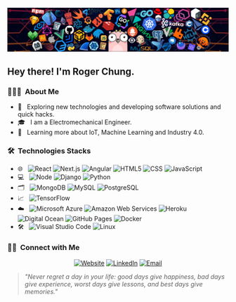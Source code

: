 ![](https://github.com/rch-goldsnaker/rch-goldsnaker/blob/main/header_1.png)

<h2> Hey there! I'm Roger Chung.</h2>

<h3> 👨🏻‍💻 &nbsp;About Me </h3>

- 🤔 &nbsp; Exploring new technologies and developing software solutions and quick hacks.
- 🎓 &nbsp; I am a Electromechanical Engineer.
- 🌱 &nbsp; Learning more about IoT, Machine Learning and Industry 4.0.

<h3> 🛠 &nbsp;Technologies Stacks</h3>

- 🌐 &nbsp;
  ![React](https://img.shields.io/badge/-React-333333?style=flat&logo=react)
  ![Next.js](https://img.shields.io/badge/-NextJs-333333?style=flat&logo=Next.js)
  ![Angular](https://img.shields.io/badge/-Angular-FF0000?style=flat&logo=angular)
  ![HTML5](https://img.shields.io/badge/-HTML5-333333?style=flat&logo=HTML5)
  ![CSS](https://img.shields.io/badge/-CSS-333333?style=flat&logo=CSS3&logoColor=1572B6)
  ![JavaScript](https://img.shields.io/badge/-JavaScript-333333?style=flat&logo=javascript)
- 💻 &nbsp;
  ![Node](https://img.shields.io/badge/-Node-333333?style=flat&logo=node.js)
  ![Django](https://img.shields.io/badge/-Django-333333?style=flat&logo=Django)
  ![Python](https://img.shields.io/badge/-Python-333333?style=flat&logo=Python)
- 🗂️ &nbsp; 
  ![MongoDB](https://img.shields.io/badge/-MongoDB-333333?style=flat&logo=mongodb)
  ![MySQL](https://img.shields.io/badge/-MySQL-333333?style=flat&logo=mysql)
  ![PostgreSQL](https://img.shields.io/badge/-PostgreSQL-333333?style=flat&logo=PostgreSQL)
- 📈 &nbsp;
  ![TensorFlow](https://img.shields.io/badge/-TensorFlow-333333?style=flat&logo=TensorFlow)
- ☁️ &nbsp;
  ![Microsoft Azure](https://img.shields.io/badge/-Microsoft%20Azure-333333?style=flat&logo=microsoftazure)
  ![Amazon Web Services](https://img.shields.io/badge/-Amazon%20Web%20Services-333333?style=flat&logo=amazonaws)
  ![Heroku](https://img.shields.io/badge/-Heroku-333333?style=flat&logo=Heroku)
  ![Digital Ocean](https://img.shields.io/badge/-Digital%20Ocean-333333?style=flat&logo=DigitalOcean)
  ![GitHub Pages](https://img.shields.io/badge/-GitHub%20Pages-333333?style=flat&logo=github)
  ![Docker](https://img.shields.io/badge/-Docker-333333?style=flat&logo=docker)
- 🛠️ &nbsp;
  ![Visual Studio Code](https://img.shields.io/badge/-Visual%20Studio%20Code-333333?style=flat&logo=visual-studio-code&logoColor=007ACC)
  ![Linux](https://img.shields.io/badge/-linux-333333?style=flat&logo=linux)

<h3> 🤝🏻 &nbsp;Connect with Me </h3>

<p align="center">
<a href="https://rch-goldsnaker.github.io/R006_Portafolio_NextJs/"><img alt="Website" src="https://img.shields.io/badge/Website-www.portafoliorchung.tk-blue?style=flat-square&logo=google-chrome"></a>
<a href="https://www.linkedin.com/in/roger-chung-445170b9/"><img alt="LinkedIn" src="https://img.shields.io/badge/LinkedIn-Roger%20Chung-blue?style=flat-square&logo=linkedin"></a>
<a href="mailto:rch.goldsnaker@gmail.com"><img alt="Email" src="https://img.shields.io/badge/Email-rch.goldsnaker@gmail.com-blue?style=flat-square&logo=gmail"></a>
</p>

>*"Never regret a day in your life: good days give happiness, bad days give experience, worst days give lessons, and best days give memories."*
